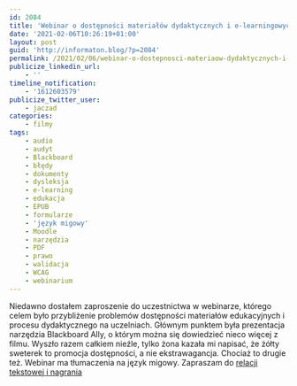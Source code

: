 ```yaml
---
id: 2084
title: 'Webinar o dostępności materiałów dydaktycznych i e-learningowych'
date: '2021-02-06T10:26:19+01:00'
layout: post
guid: 'http://informaton.blog/?p=2084'
permalink: /2021/02/06/webinar-o-dostepnosci-materiaow-dydaktycznych-i-e-learningowych/
publicize_linkedin_url:
    - ''
timeline_notification:
    - '1612603579'
publicize_twitter_user:
    - jaczad
categories:
    - filmy
tags:
    - audio
    - audyt
    - Blackboard
    - błędy
    - dokumenty
    - dysleksja
    - e-learning
    - edukacja
    - EPUB
    - formularze
    - 'język migowy'
    - Moodle
    - narzędzia
    - PDF
    - prawo
    - walidacja
    - WCAG
    - webinarium
---
```


Niedawno dostałem zaproszenie do uczestnictwa w webinarze, którego celem było przybliżenie problemów dostępności materiałów edukacyjnych i procesu dydaktycznego na uczelniach. Głównym punktem była prezentacja narzędzia Blackboard Ally, o którym można się dowiedzieć nieco więcej z filmu. Wyszło razem całkiem nieźle, tylko żona kazała mi napisać, że żółty sweterek to promocja dostępności, a nie ekstrawagancja. Chociaż to drugie też. Webinar ma tłumaczenia na język migowy. Zapraszam do [relacji tekstowej i nagrania](https://pcgacademia.pl/content-is-king-atrakcyjne-i-dostepne-tresci-dydaktyczne-dla-studentow/)